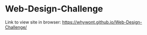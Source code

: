 # Web-Design-Challenge

 Link to view site in browser: https://whywont.github.io/Web-Design-Challenge/